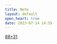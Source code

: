 ```yaml
---
title: Note
layout: default
open_heart: true
date: 2023-07-14 14:55
---
```


[88×31](https://muan.co/pages/banners).
